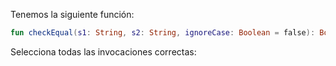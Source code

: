 Tenemos la siguiente función:
````kotlin
fun checkEqual(s1: String, s2: String, ignoreCase: Boolean = false): Boolean
````
Selecciona todas las invocaciones correctas: 